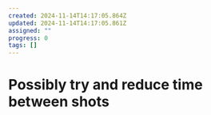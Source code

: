 ```yaml
---
created: 2024-11-14T14:17:05.864Z
updated: 2024-11-14T14:17:05.861Z
assigned: ""
progress: 0
tags: []
---
```


# Possibly try and reduce time between shots
